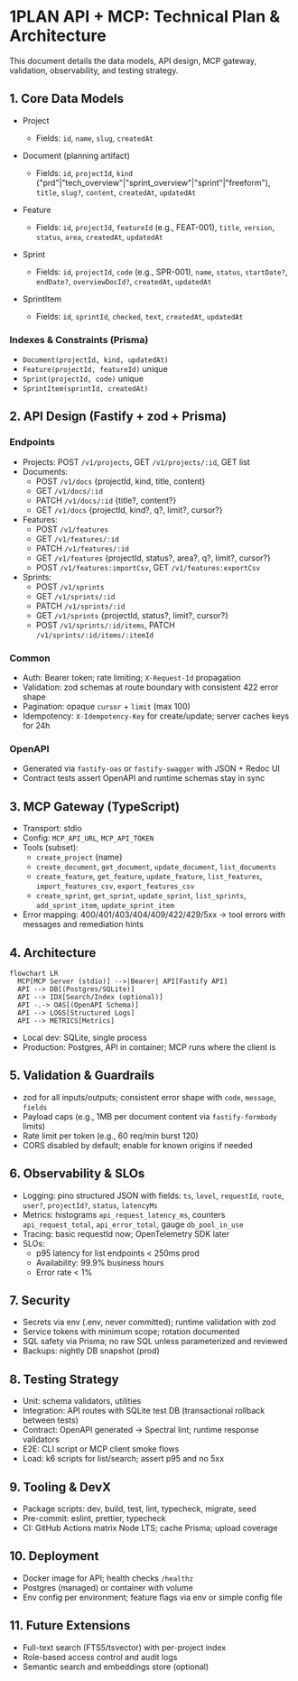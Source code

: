 # 1PLAN API + MCP: Technical Plan & Architecture

This document details the data models, API design, MCP gateway, validation, observability, and testing strategy.

## 1. Core Data Models

- Project
  - Fields: `id`, `name`, `slug`, `createdAt`

- Document (planning artifact)
  - Fields: `id`, `projectId`, `kind` ("prd"|"tech_overview"|"sprint_overview"|"sprint"|"freeform"), `title`, `slug?`, `content`, `createdAt`, `updatedAt`

- Feature
  - Fields: `id`, `projectId`, `featureId` (e.g., FEAT-001), `title`, `version`, `status`, `area`, `createdAt`, `updatedAt`

- Sprint
  - Fields: `id`, `projectId`, `code` (e.g., SPR-001), `name`, `status`, `startDate?`, `endDate?`, `overviewDocId?`, `createdAt`, `updatedAt`

- SprintItem
  - Fields: `id`, `sprintId`, `checked`, `text`, `createdAt`, `updatedAt`

### Indexes & Constraints (Prisma)
- `Document(projectId, kind, updatedAt)`
- `Feature(projectId, featureId)` unique
- `Sprint(projectId, code)` unique
- `SprintItem(sprintId, createdAt)`

## 2. API Design (Fastify + zod + Prisma)

### Endpoints
- Projects: POST `/v1/projects`, GET `/v1/projects/:id`, GET list
- Documents:
  - POST `/v1/docs` {projectId, kind, title, content}
  - GET `/v1/docs/:id`
  - PATCH `/v1/docs/:id` {title?, content?}
  - GET `/v1/docs` {projectId, kind?, q?, limit?, cursor?}
- Features:
  - POST `/v1/features`
  - GET `/v1/features/:id`
  - PATCH `/v1/features/:id`
  - GET `/v1/features` {projectId, status?, area?, q?, limit?, cursor?}
  - POST `/v1/features:importCsv`, GET `/v1/features:exportCsv`
- Sprints:
  - POST `/v1/sprints`
  - GET `/v1/sprints/:id`
  - PATCH `/v1/sprints/:id`
  - GET `/v1/sprints` {projectId, status?, limit?, cursor?}
  - POST `/v1/sprints/:id/items`, PATCH `/v1/sprints/:id/items/:itemId`

### Common
- Auth: Bearer token; rate limiting; `X-Request-Id` propagation
- Validation: zod schemas at route boundary with consistent 422 error shape
- Pagination: opaque `cursor` + `limit` (max 100)
- Idempotency: `X-Idempotency-Key` for create/update; server caches keys for 24h

### OpenAPI
- Generated via `fastify-oas` or `fastify-swagger` with JSON + Redoc UI
- Contract tests assert OpenAPI and runtime schemas stay in sync

## 3. MCP Gateway (TypeScript)

- Transport: stdio
- Config: `MCP_API_URL`, `MCP_API_TOKEN`
- Tools (subset):
  - `create_project` {name}
  - `create_document`, `get_document`, `update_document`, `list_documents`
  - `create_feature`, `get_feature`, `update_feature`, `list_features`, `import_features_csv`, `export_features_csv`
  - `create_sprint`, `get_sprint`, `update_sprint`, `list_sprints`, `add_sprint_item`, `update_sprint_item`
- Error mapping: 400/401/403/404/409/422/429/5xx → tool errors with messages and remediation hints

## 4. Architecture

```mermaid
flowchart LR
  MCP[MCP Server (stdio)] -->|Bearer| API[Fastify API]
  API --> DB[(Postgres/SQLite)]
  API --> IDX[Search/Index (optional)]
  API -.-> OAS[(OpenAPI Schema)]
  API --> LOGS[Structured Logs]
  API --> METRICS[Metrics]
```

- Local dev: SQLite, single process
- Production: Postgres, API in container; MCP runs where the client is

## 5. Validation & Guardrails
- zod for all inputs/outputs; consistent error shape with `code`, `message`, `fields`
- Payload caps (e.g., 1MB per document content via `fastify-formbody` limits)
- Rate limit per token (e.g., 60 req/min burst 120)
- CORS disabled by default; enable for known origins if needed

## 6. Observability & SLOs
- Logging: pino structured JSON with fields: `ts`, `level`, `requestId`, `route`, `user?`, `projectId?`, `status`, `latencyMs`
- Metrics: histograms `api_request_latency_ms`, counters `api_request_total`, `api_error_total`, gauge `db_pool_in_use`
- Tracing: basic requestId now; OpenTelemetry SDK later
- SLOs:
  - p95 latency for list endpoints < 250ms prod
  - Availability: 99.9% business hours
  - Error rate < 1%

## 7. Security
- Secrets via env (.env, never committed); runtime validation with zod
- Service tokens with minimum scope; rotation documented
- SQL safety via Prisma; no raw SQL unless parameterized and reviewed
- Backups: nightly DB snapshot (prod)

## 8. Testing Strategy
- Unit: schema validators, utilities
- Integration: API routes with SQLite test DB (transactional rollback between tests)
- Contract: OpenAPI generated → Spectral lint; runtime response validators
- E2E: CLI script or MCP client smoke flows
- Load: k6 scripts for list/search; assert p95 and no 5xx

## 9. Tooling & DevX
- Package scripts: dev, build, test, lint, typecheck, migrate, seed
- Pre-commit: eslint, prettier, typecheck
- CI: GitHub Actions matrix Node LTS; cache Prisma; upload coverage

## 10. Deployment
- Docker image for API; health checks `/healthz`
- Postgres (managed) or container with volume
- Env config per environment; feature flags via env or simple config file

## 11. Future Extensions
- Full-text search (FTS5/tsvector) with per-project index
- Role-based access control and audit logs
- Semantic search and embeddings store (optional)
